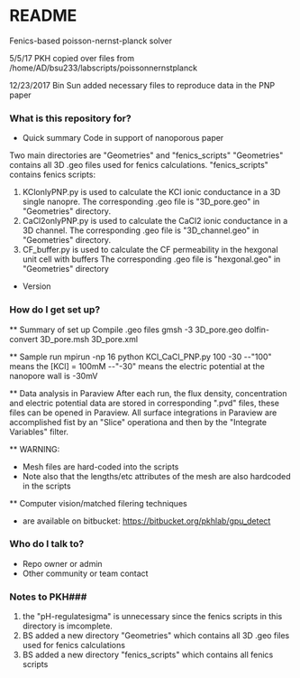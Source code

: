 # README #

Fenics-based poisson-nernst-planck solver


5/5/17
PKH copied over files from /home/AD/bsu233/labscripts/poissonnernstplanck

12/23/2017
Bin Sun added necessary files to reproduce data in the PNP paper

### What is this repository for? ###

* Quick summary
Code in support of nanoporous paper

Two main directories are "Geometries" and "fenics_scripts" 
"Geometries" contains all 3D .geo files used for fenics calculations.
"fenics_scripts" contains fenics scripts:
  1) KClonlyPNP.py is used to calculate the KCl ionic conductance in a 3D single nanopre.
     The corresponding .geo file is "3D_pore.geo" in "Geometries" directory.
  2) CaCl2onlyPNP.py is used to calculate the CaCl2 ionic conductance in a 3D channel.
     The corresponding .geo file is "3D_channel.geo" in "Geometries" directory.
  3) CF_buffer.py is used to calculate the CF permeability in the hexgonal unit cell with buffers
     The corresponding .geo file is "hexgonal.geo" in "Geometries" directory
* Version

### How do I get set up? ###

** Summary of set up
Compile .geo files
gmsh -3 3D_pore.geo 
dolfin-convert 3D_pore.msh 3D_pore.xml 

** Sample run 
mpirun -np 16 python KCl_CaCl_PNP.py 100 -30
--"100" means the [KCl] = 100mM
--"-30" means the electric potential at the nanopore wall is -30mV

** Data analysis in Paraview
After each run, the flux density, concentration and electric potential data are stored in corresponding ".pvd" files,
these files can be opened in Paraview.
All surface integrations in Paraview are accomplished fist by an "Slice" operationa and then by the "Integrate Variables" filter.


** WARNING: 
* Mesh files are hard-coded into the scripts
* Note also that the lengths/etc attributes of the mesh are also hardcoded in the scripts

** Computer vision/matched filering techniques 
* are available on bitbucket: https://bitbucket.org/pkhlab/gpu_detect


### Who do I talk to? ###

* Repo owner or admin
* Other community or team contact


### Notes to PKH###
1) the "pH-regulatesigma" is unnecessary since the fenics scripts in this directory is
imcomplete.
2) BS added a new directory "Geometries" which contains all 3D .geo files used for fenics calculations
3) BS added a new directory "fenics_scripts" which contains all fenics scripts
